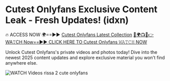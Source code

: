 # Cutest Onlyfans Exclusive Content Leak - Fresh Updates! (idxn)

🔥 ACCESS NOW 🌍==►► <a href="https://tinyurl.com/3fjeunct" rel="nofollow">Cutest Onlyfans Latest Collection</a></h3>
[🔴🌍📺📱👉WA𝚃CH Now==►► CLICK HERE TO Cutest Onlyfans 𝚆𝙰𝚃𝙲𝙷 NOW](https://tinyurl.com/3fjeunct)

Unlock Cutest Onlyfans's private videos and photos today! Dive into the newest 2025 content updates and explore exclusive material you won’t find anywhere else.


<a href="https://tinyurl.com/3fjeunct" rel="nofollow" data-target="animated-image.originalLink"><img src="https://camo.githubusercontent.com/8a4f000d20f83aca3bf7ec5f350d767afa0574a8a352519fd8cfa583a6f93a33/68747470733a2f2f692e696d6775722e636f6d2f644a486b345a712e676966" alt="WATCH Videos" data-canonical-src="https://i.imgur.com/dJHk4Zq.gif" style="max-width: 100%; display: inline-block;" data-target="animated-image.originalImage"></a>
rissa 2 cute onlyfans